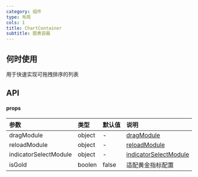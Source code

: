 ```yaml
---
category: 组件
type: 布局
cols: 1
title: ChartContainer
subtitle: 图表容器
---
```



## 何时使用
用于快速实现可拖拽排序的列表

## API 

#### props

| 参数                          | 类型                                                      | 默认值                                                                                                        | 说明                                                                                                                                                                                                                                                                                                                                                                                                                                                            |
| :-------------------------------- | :-------------------------------------------------------- | :------------------------------------------------------------------------------------------------------------- | :--------------------------------------------------------------------------------------------------------------------------------------------------------------------------------------------------------------------------------------------------------------------------------------------------------------------------------------------------------------------------------------------------------------------------------------------------------------------- |
| dragModule                  | object                             | -                        | [dragModule](#dragModule)           |
| reloadModule                  | object                             | -                        | [reloadModule](#reloadModule)           |
| indicatorSelectModule         | object                             | -                        | [indicatorSelectModule](#indicatorSelectModule)           |
| isGold                      | boolen                             | false                        | 适配黄金指标配置           |

